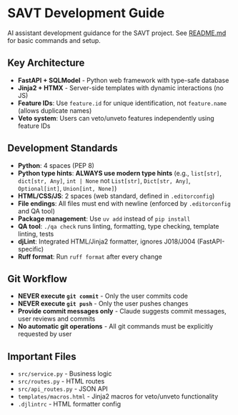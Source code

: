 # SAVT Development Guide

AI assistant development guidance for the SAVT project. See [README.md](./README.md) for basic commands and setup.

## Key Architecture

- **FastAPI + SQLModel** - Python web framework with type-safe database
- **Jinja2 + HTMX** - Server-side templates with dynamic interactions (no JS)
- **Feature IDs**: Use `feature.id` for unique identification, not `feature.name` (allows duplicate names)
- **Veto system**: Users can veto/unveto features independently using feature IDs

## Development Standards

- **Python**: 4 spaces (PEP 8)
- **Python type hints**: **ALWAYS use modern type hints** (e.g., `list[str]`, `dict[str, Any]`, `int | None` not `List[str]`, `Dict[str, Any]`, `Optional[int]`, `Union[int, None]`)
- **HTML/CSS/JS**: 2 spaces (web standard, defined in `.editorconfig`)
- **File endings**: All files must end with newline (enforced by `.editorconfig` and QA tool)
- **Package management**: Use `uv add` instead of `pip install`
- **QA tool**: `./qa check` runs linting, formatting, type checking, template linting, tests
- **djLint**: Integrated HTML/Jinja2 formatter, ignores J018/J004 (FastAPI-specific)
- **Ruff format**: Run `ruff format` after every change

## Git Workflow

- **NEVER execute `git commit`** - Only the user commits code
- **NEVER execute `git push`** - Only the user pushes changes
- **Provide commit messages only** - Claude suggests commit messages, user reviews and commits
- **No automatic git operations** - All git commands must be explicitly requested by user

## Important Files

- `src/service.py` - Business logic
- `src/routes.py` - HTML routes
- `src/api_routes.py` - JSON API
- `templates/macros.html` - Jinja2 macros for veto/unveto functionality
- `.djlintrc` - HTML formatter config
